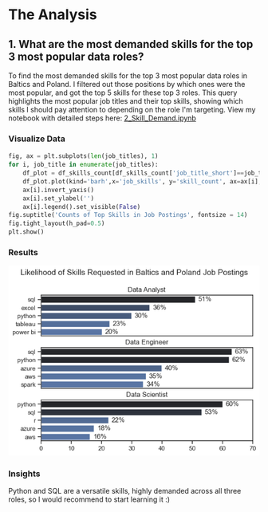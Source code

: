 # The Analysis
## 1. What are the most demanded skills for the top 3 most popular data roles?
To find the most demanded skills for the top 3 most popular data roles in Baltics and Poland. I filtered out those positions by which ones were the most popular, and got the top 5 skills for these top 3 roles. This query highlights the most popular job titles and their top skills, showing which skills I should pay attention to depending on the role I'm targeting.
View my notebook with detailed steps here:
[2_Skill_Demand.ipynb](https://github.com/OlegNowikov/Python_Data_Project/blob/main/3_Project/2_Skill_Demand.ipynb)
### Visualize Data
```Python
fig, ax = plt.subplots(len(job_titles), 1)
for i, job_title in enumerate(job_titles):
    df_plot = df_skills_count[df_skills_count['job_title_short']==job_title].head(5)
    df_plot.plot(kind='barh',x='job_skills', y='skill_count', ax=ax[i], title=job_title)
    ax[i].invert_yaxis()
    ax[i].set_ylabel('')
    ax[i].legend().set_visible(False)
fig.suptitle('Counts of Top Skills in Job Postings', fontsize = 14)
fig.tight_layout(h_pad=0.5)
plt.show()
```
### Results

![Visualization of Top Skills for Data roles](3_Project\Images\bp_skill_demand_all_roles.png)

### Insights
Python and SQL are a versatile skills, highly demanded across all three roles, so I would recommend to start learning it :)